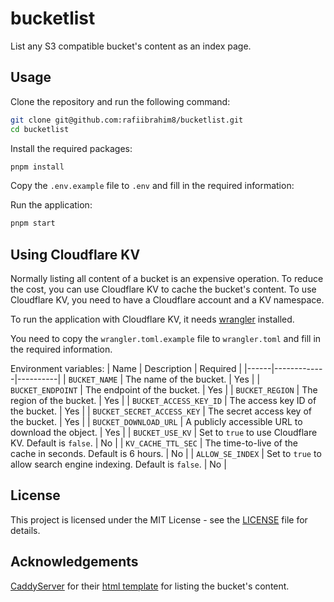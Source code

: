 # bucketlist

List any S3 compatible bucket's content as an index page.

## Usage

Clone the repository and run the following command:

```bash
git clone git@github.com:rafiibrahim8/bucketlist.git
cd bucketlist
```

Install the required packages:

```bash
pnpm install
```

Copy the `.env.example` file to `.env` and fill in the required information:

Run the application:

```bash
pnpm start
```

## Using Cloudflare KV

Normally listing all content of a bucket is an expensive operation. To reduce the cost, you can use Cloudflare KV to cache the bucket's content. To use Cloudflare KV, you need to have a Cloudflare account and a KV namespace.

To run the application with Cloudflare KV, it needs [wrangler](https://developers.cloudflare.com/workers/cli-wrangler/install-update) installed.

You need to copy the `wrangler.toml.example` file to `wrangler.toml` and fill in the required information.

Environment variables:
| Name | Description | Required |
|------|-------------|----------|
| `BUCKET_NAME` | The name of the bucket. | Yes |
| `BUCKET_ENDPOINT` | The endpoint of the bucket. | Yes |
| `BUCKET_REGION` | The region of the bucket. | Yes |
| `BUCKET_ACCESS_KEY_ID` | The access key ID of the bucket. | Yes |
| `BUCKET_SECRET_ACCESS_KEY` | The secret access key of the bucket. | Yes |
| `BUCKET_DOWNLOAD_URL` | A publicly accessible URL to download the object. | Yes |
| `BUCKET_USE_KV` | Set to `true` to use Cloudflare KV. Default is `false`. | No |
| `KV_CACHE_TTL_SEC` | The time-to-live of the cache in seconds. Default is 6 hours. | No |
| `ALLOW_SE_INDEX` | Set to `true` to allow search engine indexing. Default is `false`. | No |

## License
This project is licensed under the MIT License - see the [LICENSE](LICENSE) file for details.

## Acknowledgements
[CaddyServer](https://github.com/caddyserver) for their [html template](https://github.com/caddyserver/caddy/blob/master/modules/caddyhttp/fileserver/browse.html) for listing the bucket's content.
